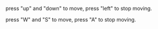 press "up" and "down" to move, press "left" to stop moving.

press "W" and "S" to move, press "A" to stop moving.


